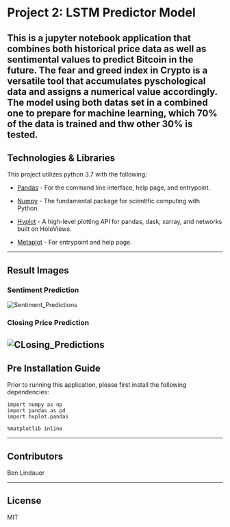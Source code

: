 # Project 2: LSTM Predictor Model 
This is a jupyter notebook application that combines both historical price data as well as sentimental values to predict Bitcoin in the future. The fear and greed index in Crypto is a versatile tool that accumulates pyschological data and assigns a numerical value accordingly. The model using both datas set in a combined one to prepare for machine learning, which 70% of the data is trained and thw other 30% is tested.
---

## Technologies & Libraries

This project utilizes python 3.7 with the following:

* [Pandas](https://github.com/pandas-dev/pandas) - For the command line interface, help page, and entrypoint.

* [Numpy](https://github.com/numpy/numpy) - The fundamental package for scientific computing with Python.

* [Hvplot](https://github.com/holoviz/hvplot) - A high-level plotting API for pandas, dask, xarray, and networks built on HoloViews.

* [Metaplot](https://github.com/matplotlib/matplotlib) - For entrypoint and help page.


---
## Result Images

### Sentiment Prediction

![Sentiment_Predictions](https://user-images.githubusercontent.com/117557983/233494519-184f5d94-f5b3-4b45-94ae-f0ca48fefb56.png)


### Closing Price Prediction

![CLosing_Predictions](https://user-images.githubusercontent.com/117557983/233494529-04fcd821-ab10-49c9-a6a2-b2ae3fe4b72d.png)
--- 

## Pre Installation Guide

Prior to running this application, please first install the following dependencies:

```
import numpy as np
import pandas as pd
import hvplot.pandas

%matplotlib inline
```

---

## Contributors

Ben Lindauer

---

## License

MIT
